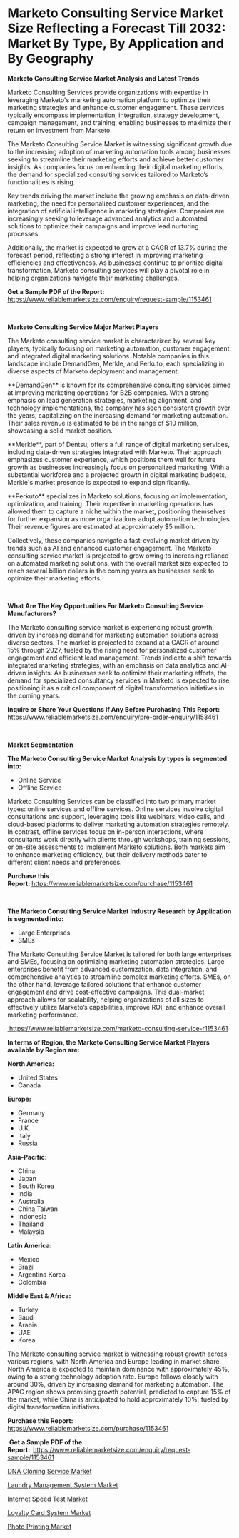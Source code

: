 <p><h1>Marketo Consulting Service Market Size Reflecting a Forecast Till 2032: Market By Type, By Application and By Geography</h1></p><p><strong>Marketo Consulting Service Market Analysis and Latest Trends</strong></p>
<p><p>Marketo Consulting Services provide organizations with expertise in leveraging Marketo's marketing automation platform to optimize their marketing strategies and enhance customer engagement. These services typically encompass implementation, integration, strategy development, campaign management, and training, enabling businesses to maximize their return on investment from Marketo.</p><p>The Marketo Consulting Service Market is witnessing significant growth due to the increasing adoption of marketing automation tools among businesses seeking to streamline their marketing efforts and achieve better customer insights. As companies focus on enhancing their digital marketing efforts, the demand for specialized consulting services tailored to Marketo’s functionalities is rising. </p><p>Key trends driving the market include the growing emphasis on data-driven marketing, the need for personalized customer experiences, and the integration of artificial intelligence in marketing strategies. Companies are increasingly seeking to leverage advanced analytics and automated solutions to optimize their campaigns and improve lead nurturing processes. </p><p>Additionally, the market is expected to grow at a CAGR of 13.7% during the forecast period, reflecting a strong interest in improving marketing efficiencies and effectiveness. As businesses continue to prioritize digital transformation, Marketo consulting services will play a pivotal role in helping organizations navigate their marketing challenges.</p></p>
<p><strong>Get a Sample PDF of the Report:&nbsp;</strong> <a href="https://www.reliablemarketsize.com/enquiry/request-sample/1153461?utm_campaign=2952&utm_medium=2&utm_source=Github&utm_content=ia&utm_term=11032025&utm_id=marketo-consulting-service">https://www.reliablemarketsize.com/enquiry/request-sample/1153461</a></p>
<p>&nbsp;</p>
<p><strong>Marketo Consulting Service Major Market Players</strong></p>
<p><p>The Marketo consulting service market is characterized by several key players, typically focusing on marketing automation, customer engagement, and integrated digital marketing solutions. Notable companies in this landscape include DemandGen, Merkle, and Perkuto, each specializing in diverse aspects of Marketo deployment and management.</p><p>**DemandGen** is known for its comprehensive consulting services aimed at improving marketing operations for B2B companies. With a strong emphasis on lead generation strategies, marketing alignment, and technology implementations, the company has seen consistent growth over the years, capitalizing on the increasing demand for marketing automation. Their sales revenue is estimated to be in the range of $10 million, showcasing a solid market position.</p><p>**Merkle**, part of Dentsu, offers a full range of digital marketing services, including data-driven strategies integrated with Marketo. Their approach emphasizes customer experience, which positions them well for future growth as businesses increasingly focus on personalized marketing. With a substantial workforce and a projected growth in digital marketing budgets, Merkle's market presence is expected to expand significantly.</p><p>**Perkuto** specializes in Marketo solutions, focusing on implementation, optimization, and training. Their expertise in marketing operations has allowed them to capture a niche within the market, positioning themselves for further expansion as more organizations adopt automation technologies. Their revenue figures are estimated at approximately $5 million.</p><p>Collectively, these companies navigate a fast-evolving market driven by trends such as AI and enhanced customer engagement. The Marketo consulting service market is projected to grow owing to increasing reliance on automated marketing solutions, with the overall market size expected to reach several billion dollars in the coming years as businesses seek to optimize their marketing efforts.</p></p>
<p>&nbsp;</p>
<p><strong>What Are The Key Opportunities For Marketo Consulting Service Manufacturers?</strong></p>
<p><p>The Marketo consulting service market is experiencing robust growth, driven by increasing demand for marketing automation solutions across diverse sectors. The market is projected to expand at a CAGR of around 15% through 2027, fueled by the rising need for personalized customer engagement and efficient lead management. Trends indicate a shift towards integrated marketing strategies, with an emphasis on data analytics and AI-driven insights. As businesses seek to optimize their marketing efforts, the demand for specialized consultancy services in Marketo is expected to rise, positioning it as a critical component of digital transformation initiatives in the coming years.</p></p>
<p><strong>Inquire or Share Your Questions If Any Before Purchasing This Report:</strong> <a href="https://www.reliablemarketsize.com/enquiry/pre-order-enquiry/1153461?utm_campaign=2952&utm_medium=2&utm_source=Github&utm_content=ia&utm_term=11032025&utm_id=marketo-consulting-service">https://www.reliablemarketsize.com/enquiry/pre-order-enquiry/1153461</a></p>
<p>&nbsp;</p>
<p><strong>Market Segmentation</strong></p>
<p><strong>The Marketo Consulting Service Market Analysis by types is segmented into:</strong></p>
<p><ul><li>Online Service</li><li>Offline Service</li></ul></p>
<p><p>Marketo Consulting Services can be classified into two primary market types: online services and offline services. Online services involve digital consultations and support, leveraging tools like webinars, video calls, and cloud-based platforms to deliver marketing automation strategies remotely. In contrast, offline services focus on in-person interactions, where consultants work directly with clients through workshops, training sessions, or on-site assessments to implement Marketo solutions. Both markets aim to enhance marketing efficiency, but their delivery methods cater to different client needs and preferences.</p></p>
<p><strong>Purchase this Report:&nbsp;</strong><a href="https://www.reliablemarketsize.com/purchase/1153461?utm_campaign=2952&utm_medium=2&utm_source=Github&utm_content=ia&utm_term=11032025&utm_id=marketo-consulting-service">https://www.reliablemarketsize.com/purchase/1153461</a></p>
<p>&nbsp;</p>
<p><strong>The Marketo Consulting Service Market Industry Research by Application is segmented into:</strong></p>
<p><ul><li>Large Enterprises</li><li>SMEs</li></ul></p>
<p><p>The Marketo Consulting Service Market is tailored for both large enterprises and SMEs, focusing on optimizing marketing automation strategies. Large enterprises benefit from advanced customization, data integration, and comprehensive analytics to streamline complex marketing efforts. SMEs, on the other hand, leverage tailored solutions that enhance customer engagement and drive cost-effective campaigns. This dual-market approach allows for scalability, helping organizations of all sizes to effectively utilize Marketo’s capabilities, improve ROI, and enhance overall marketing performance.</p></p>
<p><a href="https://www.reliablemarketsize.com/marketo-consulting-service-r1153461?utm_campaign=2952&utm_medium=2&utm_source=Github&utm_content=ia&utm_term=11032025&utm_id=marketo-consulting-service">&nbsp;https://www.reliablemarketsize.com/marketo-consulting-service-r1153461</a></p>
<p><strong>In terms of Region, the Marketo Consulting Service Market Players available by Region are:</strong></p>
<p>
    <p> <strong> North America: </strong>
        <ul>
            <li>United States</li>
            <li>Canada</li>
        </ul>
        </p> 
    <p> <strong> Europe: </strong>
        <ul>
            <li>Germany</li>
            <li>France</li>
            <li>U.K.</li>
            <li>Italy</li>
            <li>Russia</li>
        </ul>
        </p> 
    <p> <strong> Asia-Pacific: </strong>
        <ul>
            <li>China</li>
            <li>Japan</li>
            <li>South Korea</li>
            <li>India</li>
            <li>Australia</li>
            <li>China Taiwan</li>
            <li>Indonesia</li>
            <li>Thailand</li>
            <li>Malaysia</li>
        </ul>
        </p> 
    <p> <strong> Latin America: </strong>
        <ul>
            <li>Mexico</li>
            <li>Brazil</li>
            <li>Argentina Korea</li>
            <li>Colombia</li>
        </ul>
        </p> 
    <p> <strong> Middle East & Africa: </strong>
        <ul>
            <li>Turkey</li>
            <li>Saudi</li>
            <li>Arabia</li>
            <li>UAE</li>
            <li>Korea</li>
        </ul>
    </p>
    </p>
<p><p>The Marketo consulting service market is witnessing robust growth across various regions, with North America and Europe leading in market share. North America is expected to maintain dominance with approximately 45%, owing to a strong technology adoption rate. Europe follows closely with around 30%, driven by increasing demand for marketing automation. The APAC region shows promising growth potential, predicted to capture 15% of the market, while China is anticipated to hold approximately 10%, fueled by digital transformation initiatives.</p></p>
<p><strong>Purchase this Report: </strong><a href="https://www.reliablemarketsize.com/purchase/1153461?utm_campaign=2952&utm_medium=2&utm_source=Github&utm_content=ia&utm_term=11032025&utm_id=marketo-consulting-service">https://www.reliablemarketsize.com/purchase/1153461</a></p>
<p>&nbsp;<strong>Get a Sample PDF of the Report:&nbsp;&nbsp;</strong><a href="https://www.reliablemarketsize.com/enquiry/request-sample/1153461?utm_campaign=2952&utm_medium=2&utm_source=Github&utm_content=ia&utm_term=11032025&utm_id=marketo-consulting-service">https://www.reliablemarketsize.com/enquiry/request-sample/1153461</a></p>
<p><strong></strong></p>
<p><p><a href="https://github.com/nkbaroga/Market-Research-Report-List-1/blob/main/dna-cloning-service-market.md?utm_campaign=2952&utm_medium=2&utm_source=Github&utm_content=ia&utm_term=11032025&utm_id=marketo-consulting-service">DNA Cloning Service Market</a></p><p><a href="https://github.com/rosalinebhakta48/Market-Research-Report-List-1/blob/main/laundry-management-system-market.md?utm_campaign=2952&utm_medium=2&utm_source=Github&utm_content=ia&utm_term=11032025&utm_id=marketo-consulting-service">Laundry Management System Market</a></p><p><a href="https://github.com/hedbomkrahe/Market-Research-Report-List-1/blob/main/internet-speed-test-market.md?utm_campaign=2952&utm_medium=2&utm_source=Github&utm_content=ia&utm_term=11032025&utm_id=marketo-consulting-service">Internet Speed Test Market</a></p><p><a href="https://github.com/lateshab69/Market-Research-Report-List-1/blob/main/loyalty-card-system-market.md?utm_campaign=2952&utm_medium=2&utm_source=Github&utm_content=ia&utm_term=11032025&utm_id=marketo-consulting-service">Loyalty Card System Market</a></p><p><a href="https://github.com/darenph8er/Market-Research-Report-List-1/blob/main/photo-printing-market.md?utm_campaign=2952&utm_medium=2&utm_source=Github&utm_content=ia&utm_term=11032025&utm_id=marketo-consulting-service">Photo Printing Market</a></p></p>